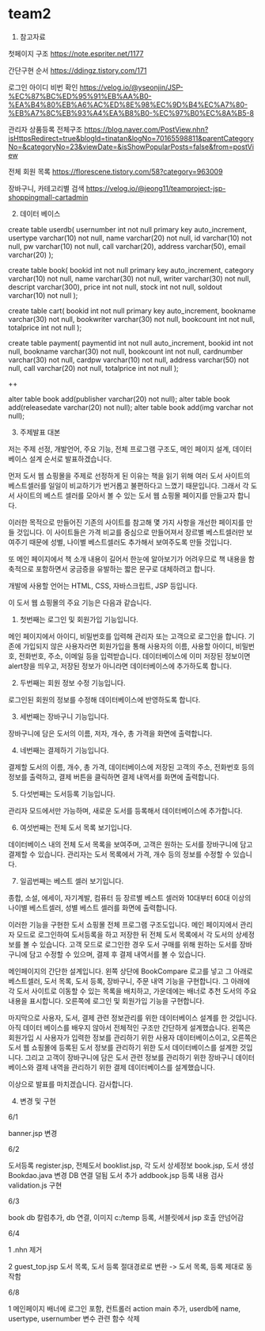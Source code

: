 # team2

1. 참고자료

첫페이지 구조 https://note.espriter.net/1177

간단구현 순서 https://ddingz.tistory.com/171

로그인 아이디 비번 확인 https://velog.io/@yseonjin/JSP-%EC%87%BC%ED%95%91%EB%AA%B0-%EA%B4%80%EB%A6%AC%ED%8E%98%EC%9D%B4%EC%A7%80-%EB%A7%8C%EB%93%A4%EA%B8%B0-%EC%97%B0%EC%8A%B5-8

관리자 상품등록 전체구조 https://blog.naver.com/PostView.nhn?isHttpsRedirect=true&blogId=tinatan&logNo=70165598811&parentCategoryNo=&categoryNo=23&viewDate=&isShowPopularPosts=false&from=postView

전체 회원 목록 https://florescene.tistory.com/58?category=963009

장바구니, 카테고리별 검색 https://velog.io/@jeong11/teamproject-jsp-shoppingmall-cartadmin


2. 데이터 베이스

create table userdb( usernumber int not null primary key auto_increment, usertype varchar(10) not null, name varchar(20) not null, id varchar(10) not null, pw varchar(10) not null, call varchar(20), address varchar(50), email varchar(20) );

create table book( bookid int not null primary key auto_increment, category varchar(10) not null, name varchar(30) not null, writer varchar(30) not null, descript varchar(300), price int not null, stock int not null, soldout varchar(10) not null );

create table cart( bookid int not null primary key auto_increment, bookname varchar(30) not null, bookwriter varchar(30) not null, bookcount int not null, totalprice int not null );

create table payment( paymentid int not null auto_increment, bookid int not null, bookname varchar(30) not null, bookcount int not null, cardnumber varchar(30) not null, cardpw varchar(10) not null, address varchar(50) not null, call varchar(20) not null, totalprice int not null );

++

alter table book add(publisher varchar(20) not null);
alter table book add(releasedate varchar(20) not null);
alter table book add(img varchar not null);


3. 주제발표 대본

저는 주제 선정, 개발언어, 주요 기능, 전체 프로그램 구조도, 메인 페이지 설계, 데이터 베이스 설계 순서로 발표하겠습니다. 

먼저 도서 웹 쇼핑몰을 주제로 선정하게 된 이유는 책을 읽기 위해 여러 도서 사이트의 베스트셀러를 일일이 비교하기가 번거롭고 불편하다고 느꼈기 때문입니다. 그래서 각 도서 사이트의 베스트 셀러를 모아서 볼 수 있는 도서 웹 쇼핑몰 페이지를 만들고자 합니다.

이러한 목적으로 만들어진 기존의 사이트를 참고해 몇 가지 사항을 개선한 페이지를 만들 것입니다. 이 사이트들은 가격 비교를 중심으로 만들어져서 장르별 베스트셀러만 보여주기 때문에 성별, 나이별 베스트셀러도 추가해서 보여주도록 만들 것입니다.

또 메인 페이지에서 책 소개 내용이 길어서 한눈에 알아보기가 어려우므로 책 내용을 함축적으로 포함하면서 궁금증을 유발하는 짧은 문구로 대체하려고 합니다.

개발에 사용할 언어는 HTML, CSS, 자바스크립트, JSP 등입니다.

이 도서 웹 쇼핑몰의 주요 기능은 다음과 같습니다.

1. 첫번째는 로그인 및 회원가입 기능입니다. 

메인 페이지에서 아이디, 비밀번호를 입력해 관리자 또는 고객으로 로그인을 합니다.
기존에 가입되지 않은 사용자라면 회원가입을 통해 사용자의 이름, 사용할 아이디, 비밀번호, 전화번호, 주소, 이메일 등을 입력받습니다. 데이터베이스에 이미 저장된 정보이면 alert창을 띄우고, 저장된 정보가 아니라면 데이터베이스에 추가하도록 합니다.

2. 두번째는 회원 정보 수정 기능입니다.

로그인된 회원의 정보를 수정해 데이터베이스에 반영하도록 합니다.

3. 세번째는 장바구니 기능입니다.

장바구니에 담은 도서의 이름, 저자, 개수, 총 가격을 화면에 출력합니다.

4. 네번째는 결제하기 기능입니다.

결제할 도서의 이름, 개수, 총 가격, 데이터베이스에 저장된 고객의 주소, 전화번호 등의 정보를 출력하고, 결제 버튼을 클릭하면 결제 내역서를 화면에 출력합니다.

5. 다섯번째는 도서등록 기능입니다.

관리자 모드에서만 가능하며, 새로운 도서를 등록해서 데이터베이스에 추가합니다.

6. 여섯번째는 전체 도서 목록 보기입니다.

데이터베이스 내의 전체 도서 목록을 보여주며, 고객은 원하는 도서를 장바구니에 담고 결제할 수 있습니다. 관리자는 도서 목록에서 가격, 개수 등의 정보를 수정할 수 있습니다.

7. 일곱번째는 베스트 셀러 보기입니다.

종합, 소설, 에세이, 자기계발, 컴퓨터 등 장르별 베스트 셀러와 10대부터 60대 이상의 나이별 베스트셀러, 성별 베스트 셀러를 화면에 출력합니다.


이러한 기능을 구현한 도서 쇼핑몰 전체 프로그램 구조도입니다.
메인 페이지에서 관리자 모드로 로그인하여 도서등록을 하고 저장한 뒤 전체 도서 목록에서 각 도서의 상세정보를 볼 수 있습니다. 고객 모드로 로그인한 경우 도서 구매를 위해 원하는 도서를 장바구니에 담고 수정할 수 있으며, 결제 후 결제 내역서를 볼 수 있습니다.


메인페이지의 간단한 설계입니다.
왼쪽 상단에 BookCompare 로고를 넣고 그 아래로 베스트셀러, 도서 목록, 도서 등록, 장바구니, 주문 내역 기능을 구현합니다.
그 아래에 각 도서 사이트로 이동할 수 있는 목록을 배치하고, 가운데에는 배너로 추천 도서의 주요 내용을 표시합니다. 오른쪽에 로그인 및 회원가입 기능을 구현합니다.


마지막으로 사용자, 도서, 결제 관련 정보관리를 위한 데이터베이스 설계를 한 것입니다.
아직 데이터 베이스를 배우지 않아서 전체적인 구조만 간단하게 설계했습니다.
왼쪽은 회원가입 시 사용자가 입력한 정보를 관리하기 위한 사용자 데이터베이스이고, 오른쪽은 도서 웹 쇼핑몰에 등록된 도서 정보를 관리하기 위한 도서 데이터베이스를 설계한 것입니다.
그리고 고객이 장바구니에 담은 도서 관련 정보를 관리하기 위한 장바구니 데이터베이스와 결제 내역을 관리하기 위한 결제 데이터베이스를 설계했습니다.


이상으로 발표를 마치겠습니다. 감사합니다.


4. 변경 및 구현 

6/1

banner.jsp 변경 

6/2

도서등록 register.jsp, 전체도서 booklist.jsp, 각 도서 상세정보 book.jsp, 도서 생성 Bookdao.java 변경
DB 연결 덜됨
도서 추가 addbook.jsp 등록 내용 검사 validation.js 구현

6/3

book db 칼럼추가, db 연결, 이미지 c:/temp 등록, 서블릿에서 jsp 호출 안넘어감

6/4

1 .nhn 제거

2 guest_top.jsp 도서 목록, 도서 등록 절대경로로 변환 -> 도서 목록, 등록 제대로 동작함


6/8

1 메인페이지 배너에 로그인 포함, 컨트롤러 action main 추가, userdb에 name, usertype, usernumber 변수 관련 함수 삭제

